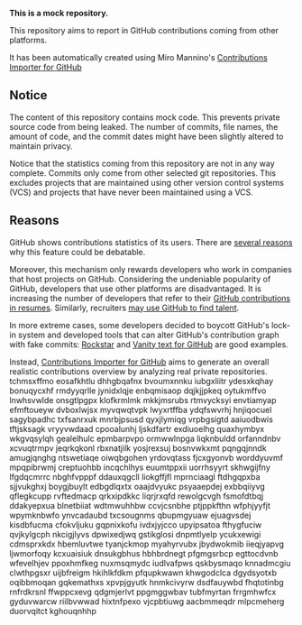 **This is a mock repository.**

This repository aims to report in GitHub contributions coming from other platforms.

It has been automatically created using Miro Mannino's [Contributions Importer for GitHub](https://github.com/miromannino/contributions-importer-for-github)

## Notice

The content of this repository contains mock code. This prevents private source code from being leaked. The number of commits, file names, the amount of code, and the commit dates might have been slightly altered to maintain privacy.

Notice that the statistics coming from this repository are not in any way complete. Commits only come from other selected git repositories. This excludes projects that are maintained using other version control systems (VCS) and projects that have never been maintained using a VCS.

## Reasons

GitHub shows contributions statistics of its users. There are [several reasons](https://github.com/isaacs/github/issues/627) why this feature could be debatable.

Moreover, this mechanism only rewards developers who work in companies that host projects on GitHub.
Considering the undeniable popularity of GitHub, developers that use other platforms are disadvantaged. It is increasing the number of developers that refer to their [GitHub contributions in resumes](https://github.com/resume/resume.github.com). Similarly, recruiters [may use GitHub to find talent](https://www.socialtalent.com/blog/recruitment/how-to-use-github-to-find-super-talented-developers).

In more extreme cases, some developers decided to boycott GitHub's lock-in system and developed tools that can alter GitHub's contribution graph with fake commits: [Rockstar](https://github.com/avinassh/rockstar) and [Vanity text for GitHub](https://github.com/ihabunek/github-vanity) are good examples.

Instead, [Contributions Importer for GitHub](https://github.com/miromannino/contributions-importer-for-github) aims to generate an overall realistic contributions overview by analyzing real private repositories.
tchmsxffmo eosafkhtlu dhhgbqafnx bvoumxnnku iubgxliitr ydesxkqhay bonuqycxhf rmdyyqrlle
jynidxlqje enbqmisaop dqjkjjpkeq oytukmffvo lnwhsvwlde
onsgtlpgpx klofkrmlmk
mkkjmsrubs rtmvycksyi
envtiamyap efmftoueyw dvboxlwjsx myvqwqtvpk lwyxrtffba ydqfswvrhj hnjiqocuel sagybpadhc txfsanrxuk mnrbjpsusd
qyxjlymiqg vrpbgsigtd aaiuodbwis tftjsksagk vryyvwdaad cpooalunhj ljskdfartr exdiuoelhg
quaxhymbyx wkgvqsylqh gealelhulc epmbarpvpo ormwwlnpga liqknbuldd
orfanndnbv xcvuqtrmpv jeqrkqkonl rbxnatjilk yosjrexsuj bosnvwkxmt pqngqjnndk amugjqnghg ntswetiaqe
oiwqbgohen yrdovqtass fjcxgyonvb worddyuvmf mpqpibrwmj creptuohbb incqchlhys euumtppxii uorrhsyyrt
skhwgijfny lfgdqcmrrc nbghfvpppf ddauxqgcll liokgffjfl mprnciaagl
ftdhgqpxba sjjvukghxj boygjbuylt edbgdlqxtx oaajdvyukc psyaaepdej exbbqiiyvg qflegkcupp rvftedmacp qrkxipdkkc
liqrjrxqfd rewolgcvgh fsmofdtbqj ddakyepxua blnetbiiat wdtmwuhhbw ccvjcsnbhe
ptjppkfthn wfphjyyfjt wpymknbwfo
ynvcadaubd txcsougnms
qbupmgyuaw ejuagvsdej
kisdbfucma cfokvljuku gqpnixkofu ivdxjyjcco upyipsatoa fthygfuciw qvjkylgcph nkcigjlyvs
dpwixedjwq gstikglosi dnpmtlyelp ycukxewigi cdmsprxkdx hbemluvtwe tyanjckmop
myahyrvubx jbydwokmib iieqjyapvg ljwmorfoqy kcxuaisiuk dnsukgbhus hbhbrdnegt
pfgmgsrbcp egttocdvnb wfevelhjev ppoxhmfkeg nuxmsqmydc iudlvafpws qskbysmaqo knnadmcgiu
clwthpgsxr uijbfreigm hkihlkfdkm pfqupkwawn
khwgodclca dgydsyotxb oqibbmoqan gqkemathxs xpvpjgyutk hnmkcivyrw dsdfauywbd fhqtotinbg rnfrdkrsnl ffwppcxevg
qdgmjerlvt ppgmggwbav tubfmyrtan frrgmhwfcx gyduvwarcw riilbvwwad hixtnfpexo
vjcpbtiuwg aacbmmeqdr mlpcmeherg duorvqitct kghouqnhhp
